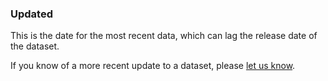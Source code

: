 ### Updated

This is the date for the most recent data, which can lag the release date of the dataset.

If you know of a more recent update to a dataset, please [let us know](mailto:hello@open-innovations.org?subject=Constituency%20data%20updates).
